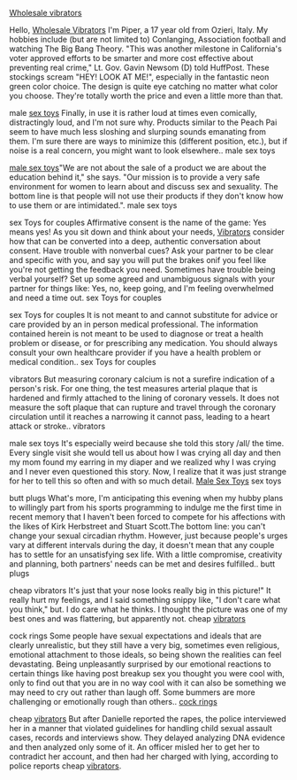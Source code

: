 [Wholesale vibrators](http://interhaul.co.uk/bondage-ideas/)

Hello, [Wholesale
Vibrators](http://focus-society-karlsruhe.eu/index.php?topic=8647.0) I'm
Piper, a 17 year old from Ozieri, Italy.
My hobbies include (but are not limited to) Conlanging, Association
football and watching The Big Bang Theory.
"This was another milestone in California's voter approved efforts to be
smarter and more cost effective about preventing real crime," Lt. Gov.
Gavin Newsom (D) told HuffPost. These stockings scream "HEY\! LOOK AT
ME\!", especially in the fantastic neon green color choice. The design
is quite eye catching no matter what color you choose. They're totally
worth the price and even a little more than that.

male [sex
toys](http://www.comunidadevidanovaleme.com/but-later-at-7-pm-i-was-so-tired-i-ended-up-falling-alseep-and/)
Finally, in use it is rather loud at times even comically, distractingly
loud, and I'm not sure why. Products similar to the Peach Pai seem to
have much less sloshing and slurping sounds emanating from them. I'm
sure there are ways to minimize this (different position, etc.), but if
noise is a real concern, you might want to look elsewhere.. male sex
toys

[male sex toys](http://intellect-tver.ru/?p=694)"We are not about the
sale of a product we are about the education behind it," she says. "Our
mission is to provide a very safe environment for women to learn about
and discuss sex and sexuality. The bottom line is that people will not
use their products if they don't know how to use them or are
intimidated.". male sex toys

sex Toys for couples Affirmative consent is the name of the game: Yes
means yes\! As you sit down and think about your needs,
[Vibrators](http://soirdesemaine.com/uncategorized/she-may-not-be-happy-about-it/)
consider how that can be converted into a deep, authentic conversation
about consent. Have trouble with nonverbal cues? Ask your partner to be
clear and specific with you, and say you will put the brakes onif you
feel like you're not getting the feedback you need. Sometimes have
trouble being verbal yourself? Set up some agreed and unambiguous
signals with your partner for things like: Yes, no, keep going, and I'm
feeling overwhelmed and need a time out. sex Toys for couples

sex Toys for couples It is not meant to and cannot substitute for advice
or care provided by an in person medical professional. The information
contained herein is not meant to be used to diagnose or treat a health
problem or disease, or for prescribing any medication. You should always
consult your own healthcare provider if you have a health problem or
medical condition.. sex Toys for couples

vibrators But measuring coronary calcium is not a surefire indication of
a person's risk. For one thing, the test measures arterial plaque that
is hardened and firmly attached to the lining of coronary vessels. It
does not measure the soft plaque that can rupture and travel through the
coronary circulation until it reaches a narrowing it cannot pass,
leading to a heart attack or stroke.. vibrators

male sex toys It's especially weird because she told this story /all/
the time. Every single visit she would tell us about how I was crying
all day and then my mom found my earring in my diaper and we realized
why I was crying and I never even questioned this story. Now, I realize
that it was just strange for her to tell this so often and with so much
detail. [Male Sex
Toys](http://brownbeagle.com.au/2018/10/how-to-use-a-pussy-pump/) sex
toys

butt plugs What's more, I'm anticipating this evening when my hubby
plans to willingly part from his sports programming to indulge me the
first time in recent memory that I haven't been forced to compete for
his affections with the likes of Kirk Herbstreet and Stuart Scott.The
bottom line: you can't change your sexual circadian rhythm. However,
just because people's urges vary at different intervals during the day,
it doesn't mean that any couple has to settle for an unsatisfying sex
life. With a little compromise, creativity and planning, both partners'
needs can be met and desires fulfilled.. butt plugs

cheap vibrators It's just that your nose looks really big in this
picture\!" It really hurt my feelings, and I said something snippy like,
"I don't care what you think," but. I do care what he thinks. I thought
the picture was one of my best ones and was flattering, but apparently
not. cheap
[vibrators](http://www.dogsdonuts.com/2018/10/mens-sex-toys/)

cock rings Some people have sexual expectations and ideals that are
clearly unrealistic, but they still have a very big, sometimes even
religious, emotional attachment to those ideals, so being shown the
realities can feel devastating. Being unpleasantly surprised by our
emotional reactions to certain things like having post breakup sex you
thought you were cool with, only to find out that you are in no way cool
with it can also be something we may need to cry out rather than laugh
off. Some bummers are more challenging or emotionally rough than
others.. [cock
rings](http://key-sq.com/the-american-bombshell-line-is-a-streamlined-set-of-gunmetal/)

cheap
[vibrators](http://yiqiaow.com/2013/11/21/the-random-acts-you-can-perform-based-on-the-cookie-you/)
But after Danielle reported the rapes, the police interviewed her in a
manner that violated guidelines for handling child sexual assault cases,
records and interviews show. They delayed analyzing DNA evidence and
then analyzed only some of it. An officer misled her to get her to
contradict her account, and then had her charged with lying, according
to police reports cheap
[vibrators](http://brownbeagle.com.au/2018/10/alien-fleshlight/).